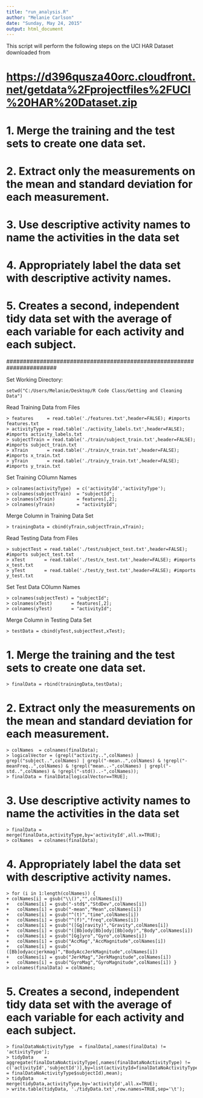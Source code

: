 ```yaml
---
title: "run_analysis.R"
author: "Melanie Carlson"
date: "Sunday, May 24, 2015"
output: html_document
---
```


This script will perform the following steps on the UCI HAR Dataset downloaded from 
# https://d396qusza40orc.cloudfront.net/getdata%2Fprojectfiles%2FUCI%20HAR%20Dataset.zip 
# 1. Merge the training and the test sets to create one data set.
# 2. Extract only the measurements on the mean and standard deviation for each measurement. 
# 3. Use descriptive activity names to name the activities in the data set
# 4. Appropriately label the data set with descriptive activity names. 
# 5. Creates a second, independent tidy data set with the average of each variable for each activity and each subject. 
#######################################################################

Set Working Directory:

```{r}
setwd("C:/Users/Melanie/Desktop/R Code Class/Getting and Cleaning Data")
```

Read Training Data from Files
```{r}
> features     = read.table('./features.txt',header=FALSE); #imports features.txt
> activityType = read.table('./activity_labels.txt',header=FALSE); #imports activity_labels.txt
> subjectTrain = read.table('./train/subject_train.txt',header=FALSE); #imports subject_train.txt
> xTrain       = read.table('./train/x_train.txt',header=FALSE); #imports x_train.txt
> yTrain       = read.table('./train/y_train.txt',header=FALSE); #imports y_train.txt
```

Set Training COlumn Names
```{r}
> colnames(activityType)  = c('activityId','activityType');
> colnames(subjectTrain)  = "subjectId";
> colnames(xTrain)        = features[,2]; 
> colnames(yTrain)        = "activityId";
```

Merge Column in Training Data Set
```{r}
> trainingData = cbind(yTrain,subjectTrain,xTrain);
```

Read Testing Data from Files
```{r}
> subjectTest = read.table('./test/subject_test.txt',header=FALSE); #imports subject_test.txt
> xTest       = read.table('./test/x_test.txt',header=FALSE); #imports x_test.txt
> yTest       = read.table('./test/y_test.txt',header=FALSE); #imports y_test.txt
```

Set Test Data COlumn Names
```{r}
> colnames(subjectTest) = "subjectId";
> colnames(xTest)       = features[,2];
> colnames(yTest)       = "activityId";
```

Merge Column in Testing Data Set
```{r}
> testData = cbind(yTest,subjectTest,xTest);
```

# 1. Merge the training and the test sets to create one data set.
```{r}
> finalData = rbind(trainingData,testData);
```

# 2. Extract only the measurements on the mean and standard deviation for each measurement.
```{r}
> colNames  = colnames(finalData);
> logicalVector = (grepl("activity..",colNames) | grepl("subject..",colNames) | grepl("-mean..",colNames) & !grepl("-meanFreq..",colNames) & !grepl("mean..-",colNames) | grepl("-std..",colNames) & !grepl("-std()..-",colNames));
> finalData = finalData[logicalVector==TRUE];
```

# 3. Use descriptive activity names to name the activities in the data set
```{r}
> finalData = merge(finalData,activityType,by='activityId',all.x=TRUE);
> colNames  = colnames(finalData); 
```

# 4. Appropriately label the data set with descriptive activity names. 
```{r}
> for (i in 1:length(colNames)) {
+ colNames[i] = gsub("\\()","",colNames[i])
+   colNames[i] = gsub("-std$","StdDev",colNames[i])
+   colNames[i] = gsub("-mean","Mean",colNames[i])
+   colNames[i] = gsub("^(t)","time",colNames[i])
+   colNames[i] = gsub("^(f)","freq",colNames[i])
+   colNames[i] = gsub("([Gg]ravity)","Gravity",colNames[i])
+   colNames[i] = gsub("([Bb]ody[Bb]ody|[Bb]ody)","Body",colNames[i])
+   colNames[i] = gsub("[Gg]yro","Gyro",colNames[i])
+   colNames[i] = gsub("AccMag","AccMagnitude",colNames[i])
+   colNames[i] = gsub("([Bb]odyaccjerkmag)","BodyAccJerkMagnitude",colNames[i])
+   colNames[i] = gsub("JerkMag","JerkMagnitude",colNames[i])
+   colNames[i] = gsub("GyroMag","GyroMagnitude",colNames[i]) }
> colnames(finalData) = colNames; 
```
# 5. Creates a second, independent tidy data set with the average of each variable for each activity and each subject.
```{r}
> finalDataNoActivityType  = finalData[,names(finalData) != 'activityType'];
> tidyData    = aggregate(finalDataNoActivityType[,names(finalDataNoActivityType) != c('activityId','subjectId')],by=list(activityId=finalDataNoActivityType$activityId,subjectId = finalDataNoActivityType$subjectId),mean);
> tidyData    = merge(tidyData,activityType,by='activityId',all.x=TRUE);
> write.table(tidyData, './tidyData.txt',row.names=TRUE,sep='\t');
```
